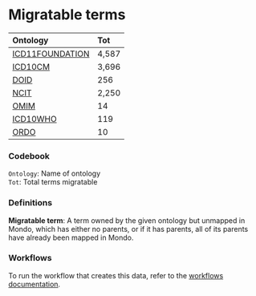 # Migratable terms
| Ontology                                        | Tot   |
|:------------------------------------------------|:------|
| [ICD11FOUNDATION](./migrate_icd11foundation.md) | 4,587 |
| [ICD10CM](./migrate_icd10cm.md)                 | 3,696 |
| [DOID](./migrate_doid.md)                       | 256   |
| [NCIT](./migrate_ncit.md)                       | 2,250 |
| [OMIM](./migrate_omim.md)                       | 14    |
| [ICD10WHO](./migrate_icd10who.md)               | 119   |
| [ORDO](./migrate_ordo.md)                       | 10    |

### Codebook
`Ontology`: Name of ontology    
`Tot`: Total terms migratable

### Definitions
**Migratable term**: A term owned by the given ontology but unmapped in Mondo, which has either no parents, or if it has 
parents, all of its parents have already been mapped in Mondo.

### Workflows
To run the workflow that creates this data, refer to the [workflows documentation](../developer/workflows.md).